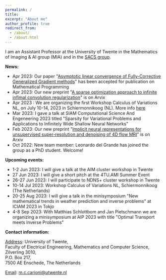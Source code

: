 ```yaml
---
permalink: /
title: 
excerpt: "About me"
author_profile: true
redirect_from: 
  - /about/
  - /about.html
---
```


I am an Assistant Professor at the University of Twente in the Mathematics of Imaging & AI group (MIA) and in the [SACS group](https://www.utwente.nl/en/eemcs/sacs/).




<b> News: </b>
  * Apr 2023: Our paper "[Asymptotic linear convergence of Fully-Corrective Generalized Gradient methods](https://arxiv.org/pdf/2110.06756.pdf)" has been accepted for publication on Mathematical Programming
  * Apr 2023: Our new preprint "[A sparse optimization approach to infinite infimal convolution regularization](https://arxiv.org/pdf/2304.08628.pdf)" is on Arvix
  * Apr 2023 : We are organizing the first Workshop Calculus of Variations NL, on July 10-14, 2023 in Schiermonnikoog (NL). More info [here](https://www.calcvar.nl/events)
  * Mar 2023: I gave a talk at SIAM Computational Science And Engeneering 2023 titled "Sparsity for Variational Problems and Applications to Infinitely Wide Shallow Neural Networks"
  * Feb 2023: Our new preprint "[Implicit neural representations for unsupervised super-resolution and denoising of 4D flow MRI](https://arxiv.org/pdf/2302.12835.pdf)" is on Arxiv
  * Oct 2022: New team member: Leonardo del Grande has joined the group as a PhD student. Welcome!



<b> Upcoming events: </b>
  * 1-2 Jun 2023: I will give a talk at the AIM cluster workshop in Twente 
  * 27 Jun 2023: I will give a short pitch at the 4TU.AMI Summer Event
  * 26-27 Jun 2023: I will participate to NDNS+ cluster workshop in Twente
  * 10-14 Jul 2023: Workshop Calculus of Variations NL, Schiermonnikoog (The Netherlands)
  * 20-25 Aug 2023: I will give a talk in the minisymposium "New mathematical trends in weather prediction and inverse problems" at ICIAM 2023 in Tokjo
  * 4-8 Sep 2023: With Matthias Schlottbom and Jan Pietschmann we are organizing a minisymposium at AIP 2023 with title "Optimal Transport meets Inverse Problems"   


<b> Contact information: </b>

<u>Address</u>: University of Twente, <br> 
Faculty of Electrical Engineering, Mathematics and Computer Science, <br>
Zilverling  3010, <br>
P.O. Box 217, <br>
7500 AE Enschede, The Netherlands

<u>Email</u>: m.c.carioni@utwente.nl
